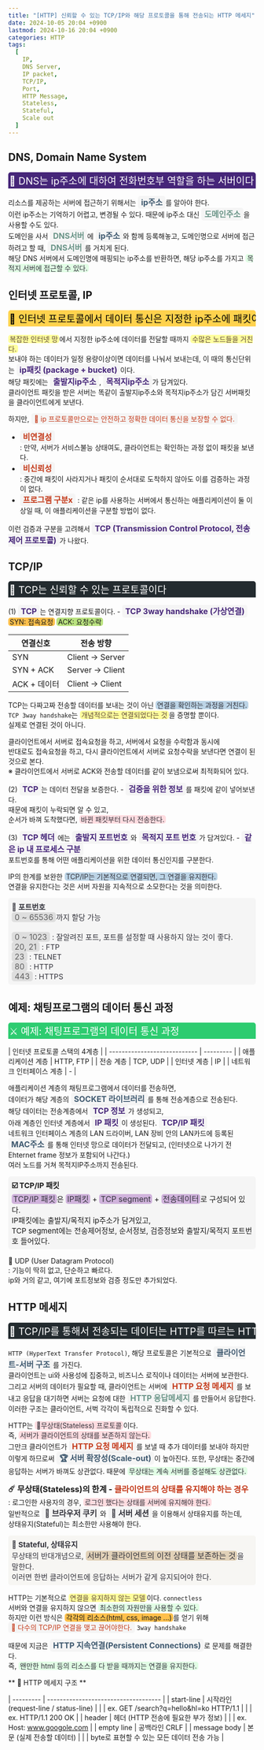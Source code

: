 ```yaml
---
title: "[HTTP] 신뢰할 수 있는 TCP/IP와 해당 프로토콜을 통해 전송되는 HTTP 메세지"
date: 2024-10-05 20:04 +0900
lastmod: 2024-10-16 20:04 +0900
categories: HTTP
tags:
  [
    IP,
    DNS Server,
    IP packet,
    TCP/IP,
    Port,
    HTTP Message,
    Stateless,
    Stateful,
    Scale out
  ]
---
```


## DNS, Domain Name System

<div style="margin-bottom:15px;font-size:20px;background-color:#462679;color:white;border-top-left-radius:5px;border-top-right-radius:5px;padding:2px;overflow-x:auto;white-space:nowrap;">
    🍝 DNS는 ip주소에 대하여 전화번호부 역할을 하는 서버이다
</div>

리소스를 제공하는 서버에 접근하기 위해서는 <span style="padding:3px 6px;font-size:16px;border-radius:5px;background-color:rgba(0,0,0,0.03);color:#3f596f;font-weight:bold;">ip주소</span>를 알아야 한다.  
이런 ip주소는 기억하기 어렵고, 변경될 수 있다. 때문에 ip주소 대신 <span style="padding:3px 6px;font-size:16px;border-radius:5px;background-color:rgba(0,0,0,0.03);color:#6A9487;font-weight:bold;">도메인주소</span>을 사용할 수도 있다.  
도메인을 사서 <span style="padding:3px 6px;font-size:16px;border-radius:5px;background-color:rgba(0,0,0,0.03);color:#6A9487;font-weight:bold;">DNS서버</span>에 <span style="padding:3px 6px;font-size:16px;border-radius:5px;background-color:rgba(0,0,0,0.03);color:#3f596f;font-weight:bold;">ip주소</span>와 함께 등록해놓고, 도메인명으로 서버에 접근하려고 할 때, <span style="padding:3px 6px;font-size:16px;border-radius:5px;background-color:rgba(0,0,0,0.03);color:#6A9487;font-weight:bold;">DNS서버</span>를 거치게 된다.  
해당 DNS 서버에서 도메인명에 매핑되는 ip주소를 반환하면, 해당 ip주소를 가지고 <span style="padding:0 3px;border-radius:5px;background-color:#E1FEE5;color:#34343c;">목적지 서버에 접근할 수 있다.</span>

## 인터넷 프로토콜, IP

<div style="margin-bottom: 15px;font-size:20px;background-color:#FFD24D;color:black;font-weight:normal;border-top-left-radius:5px;border-top-right-radius:5px;padding:2px;overflow-x:auto;white-space:nowrap;">
    🐀 인터넷 프로토콜에서 데이터 통신은 지정한 ip주소에 패킷이라는 통신단위로 데이터를 전달한다
</div>

<span style="padding:0 3px;border-radius:5px;background-color:#ffff9e;color:#624a3d;">복잡한 인터넷 망</span>에서 지정한 ip주소에 데이터를 전달할 때까지 <span style="padding:0 3px;border-radius:5px;background-color:#ffff9e;color:#624a3d;">수많은 노드들을 거친다.</span>  
보내야 하는 데이터가 일정 용량이상이면 데이터를 나눠서 보내는데, 이 때의 통신단위는 <span style="padding:3px 6px;font-size:16px;border-radius:5px;background-color:rgba(0,0,0,0.03);color:#462679;font-weight:bold;">ip패킷 (package + bucket)</span>이다.  
해당 패킷에는 <span style="padding:3px 6px;font-size:16px;border-radius:5px;background-color:rgba(0,0,0,0.03);color:#462679;font-weight:bold;">출발지ip주소</span>, <span style="padding:3px 6px;font-size:16px;border-radius:5px;background-color:rgba(0,0,0,0.03);color:#462679;font-weight:bold;">목적지ip주소</span>가 담겨있다.  
클라이언트 패킷을 받은 서버는 똑같이 출발지ip주소와 목적지ip주소가 담긴 서버패킷을 클라이언트에게 보낸다.

하지만, <span style="padding:3px 6px;border-radius:5px;background-color:rgba(0,0,0,0.03);color:rgb(196,58,26);">🐖 ip 프로토콜만으로는 안전하고 정확한 데이터 통신을 보장할 수 없다.</span>

- <span style="padding:3px 6px;font-size:16px;border-radius:5px;background-color:rgba(0,0,0,0.03);color:rgb(196,58,26);font-weight:bold;">비연결성</span>  
  : 만약, 서버가 서비스불능 상태여도, 클라이언트는 확인하는 과정 없이 패킷을 보낸다.
- <span style="padding:3px 6px;font-size:16px;border-radius:5px;background-color:rgba(0,0,0,0.03);color:rgb(196,58,26);font-weight:bold;">비신뢰성</span>  
  : 중간에 패킷이 사라지거나 패킷이 순서대로 도착하지 않아도 이를 검증하는 과정이 없다.
- <span style="padding:3px 6px;font-size:16px;border-radius:5px;background-color:rgba(0,0,0,0.03);color:rgb(196,58,26);font-weight:bold;">프로그램 구분x</span>
  : 같은 ip를 사용하는 서버에서 통신하는 애플리케이션이 둘 이상일 때, 이 애플리케이션을 구분할 방법이 없다.

이런 검증과 구분을 고려해서 <span style="padding:3px 6px;font-size:16px;border-radius:5px;background-color:rgba(0,0,0,0.03);color:#462679;font-weight:bold;">TCP (Transmission Control Protocol, 전송제어 프로토콜)</span>가 나왔다.

## TCP/IP

<div style="margin-bottom:15px;font-size:20px;background-color:rgb(35,43,47);color:white;font-weight:normal;border-top-left-radius:5px;border-top-right-radius:5px;padding:2px;overflow-x:auto;white-space:nowrap;">
    🐁 TCP는 신뢰할 수 있는 프로토콜이다
</div>

(1) <span style="padding:3px 6px;font-size:16px;border-radius:5px;background-color:rgba(0,0,0,0.03);color:#462679;font-weight:bold;">TCP</span>는 연결지향 프로토콜이다. - <span style="padding:3px 6px;font-size:16px;border-radius:5px;background-color:rgba(0,0,0,0.03);color:#462679;font-weight:bold;">TCP 3way handshake (가상연결)</span>  
<span style="margin-bottom:15px;padding:0 3px;border-radius:5px;background-color:rgba(255, 165, 0, 0.7);">SYN: 접속요청</span> <span style="margin-bottom:15px;padding:0 3px;border-radius:5px;background-color:rgba(157, 216, 75, 0.7);">ACK: 요청수락</span>

| 연결신호     | 전송 방향        |
| ------------ | ---------------- |
| SYN          | Client -> Server |
| SYN + ACK    | Server -> Client |
| ACK + 데이터 | Client -> Client |

TCP는 다짜고짜 전송할 데이터를 보내는 것이 아닌 <span style="padding:0 3px;border-radius:5px;background-color:#BCD4E6;color:#34343c;">연결을 확인하는 과정을 거친다.</span>  
`TCP 3way handshake`는 <span style="padding:0 3px;border-radius:5px;background-color:#ffff9e;color:#624a3d;">개념적으로는 연결되었다는 것</span>을 증명할 뿐이다.  
실제로 연결된 것이 아니다.

클라이언트에서 서버로 접속요청을 하고, 서버에서 요청을 수락함과 동시에  
반대로도 접속요청을 하고, 다시 클라이언트에서 서버로 요청수락을 보낸다면 연결이 된것으로 본다.  
※ 클라이언트에서 서버로 ACK와 전송할 데이터를 같이 보냄으로써 최적화되어 있다.

(2) <span style="padding:3px 6px;font-size:16px;border-radius:5px;background-color:rgba(0,0,0,0.03);color:#462679;font-weight:bold;">TCP</span>는 데이터 전달을 보증한다. - <span style="padding:3px 6px;font-size:16px;border-radius:5px;background-color:rgba(0,0,0,0.03);color:#462679;font-weight:bold;">검증을 위한 정보</span>를 패킷에 같이 넣어보낸다.  
때문에 패킷이 누락되면 알 수 있고,  
순서가 바껴 도착했다면, <span style="margin-bottom:15px;padding:0 3px;border-radius:5px;background-color:#ffdce0;color:#34343c;">바뀐 패킷부터 다시 전송한다.</span>

(3) <span style="padding:3px 6px;font-size:16px;border-radius:5px;background-color:rgba(0,0,0,0.03);color:#462679;font-weight:bold;">TCP 헤더</span>에는 <span style="padding:3px 6px;font-size:16px;border-radius:5px;background-color:rgba(0,0,0,0.03);color:#462679;font-weight:bold;">출발지 포트번호</span>와 <span style="padding:3px 6px;font-size:16px;border-radius:5px;background-color:rgba(0,0,0,0.03);color:#462679;font-weight:bold;">목적지 포트 번호</span>가 담겨있다. - <span style="padding:3px 6px;font-size:16px;border-radius:5px;background-color:rgba(0,0,0,0.03);color:#462679;font-weight:bold;">같은 ip 내 프로세스 구분</span>  
포트번호를 통해 어떤 애플리케이션을 위한 데이터 통신인지를 구분한다.

IP의 한계를 보완한 <span style="padding:0 3px;border-radius:5px;background-color:#BCD4E6;color:#34343c;">TCP/IP는 기본적으로 연결되면, 그 연결을 유지한다.</span>  
연결을 유지한다는 것은 서버 자원을 지속적으로 소모한다는 것을 의미한다.

<div style="margin-bottom:15px;font-size:15px;background-color:rgba(0,0,0,0.03);border-radius:5px;padding:7px;color:#34343c;">
<span style="font-weight:bold;">📘 포트번호</span><br>
<span style="padding:0 6px;font-size:16px;border-radius:5px;background-color:#DEDEDE;color:#5F5F5F;">0 ~ 65536</span>까지 할당 가능<br><br>
<span style="padding:0 6px;font-size:16px;border-radius:5px;background-color:#DEDEDE;color:#5F5F5F;">0 ~ 1023</span> : 잘알려진 포트, 포트를 설정할 때 사용하지 않는 것이 좋다.<br>
<span style="padding:0 6px;font-size:16px;border-radius:5px;background-color:#DEDEDE;color:#5F5F5F;">20, 21</span> : FTP<br>
<span style="padding:0 6px;font-size:16px;border-radius:5px;background-color:#DEDEDE;color:#5F5F5F;">23</span> : TELNET<br>
<span style="padding:0 6px;font-size:16px;border-radius:5px;background-color:#DEDEDE;color:#5F5F5F;">80</span> : HTTP<br>
<span style="padding:0 6px;font-size:16px;border-radius:5px;background-color:#DEDEDE;color:#5F5F5F;">443</span> : HTTPS
</div>

## 예제: 채팅프로그램의 데이터 통신 과정

<div style="margin-bottom:15px;font-size:20px;background-color:rgb(45,204,112);color:white;border-top-left-radius:5px;border-top-right-radius:5px;padding:2px;overflow-x:auto;white-space:nowrap;">
    ⚔️ 예제: 채팅프로그램의 데이터 통신 과정
</div>

| 인터넷 프로토콜 스택의 4계층 |
| ---------------------------- | --------- |
| 애플리케이션 계층            | HTTP, FTP |
| 전송 계층                    | TCP, UDP  |
| 인터넷 계층                  | IP        |
| 네트워크 인터페이스 계층     | -         |

애플리케이션 계층의 채팅프로그램에서 데이터를 전송하면,  
데이터가 해당 계층의 <span style="padding:3px 6px;font-size:16px;border-radius:5px;background-color:rgba(0,0,0,0.03);color:#3f596f;font-weight:bold;">SOCKET 라이브러리</span>를 통해 전송계층으로 전송된다.  
해당 데이터는 전송계층에서 <span style="padding:3px 6px;font-size:16px;border-radius:5px;background-color:rgba(0,0,0,0.03);color:#462679;font-weight:bold;">TCP 정보</span>가 생성되고,  
아래 계층인 인터넷 계층에서 <span style="padding:3px 6px;font-size:16px;border-radius:5px;background-color:rgba(0,0,0,0.03);color:#462679;font-weight:bold;">IP 패킷</span>이 생성된다. <span style="padding:3px 6px;font-size:16px;border-radius:5px;background-color:rgba(0,0,0,0.03);color:#462679;font-weight:bold;">TCP/IP 패킷</span>  
네트워크 인터페이스 계층의 LAN 드라이버, LAN 장비 안의 LAN카드에 등록된 <span style="padding:3px 6px;font-size:16px;border-radius:5px;background-color:rgba(0,0,0,0.03);color:#3f596f;font-weight:bold;">MAC주소</span>를 통해 인터넷 망으로 데이터가 전달되고,
(인터넷으로 나가기 전 Ehternet frame 정보가 포함되어 나간다.)  
여러 노드를 거쳐 목적지IP주소까지 전송된다.

<div style="margin-bottom:15px;font-size:15px;background-color:rgba(0,0,0,0.03);border-radius:5px;padding:7px;">
<span style="font-weight:bold;">☑️ TCP/IP 패킷</span><br>
<span style="padding:0 3px;font-size:16px;border-radius:5px;background-color:rgba(193,151,210,0.7);color:#34343c;">TCP/IP 패킷</span>은 <span style="padding:0 3px;font-size:16px;border-radius:5px;background-color:rgba(193,151,210,0.7);color:#34343c;">IP패킷</span> + <span style="padding:0 3px;font-size:16px;border-radius:5px;background-color:rgba(193,151,210,0.7);color:#34343c;">TCP segment</span> + <span style="padding:0 3px;font-size:16px;border-radius:5px;background-color:rgba(193,151,210,0.7);color:#34343c;">전송데이터</span>로 구성되어 있다.<br>
IP패킷에는 출발지/목적지 ip주소가 담겨있고,<br>
TCP segment에는 전송제어정보, 순서정보, 검증정보와 출발지/목적지 포트번호 들어있다.
</div>

🍍 UDP (User Datagram Protocol)  
 : 기능이 딱히 없고, 단순하고 빠르다.  
 ip와 거의 같고, 여기에 포트정보와 검증 정도만 추가되었다.

## HTTP 메세지

<div style="margin-bottom:15px;font-size:20px;background-color:rgb(35,43,47);color:white;font-weight:normal;border-top-left-radius:5px;border-top-right-radius:5px;padding:2px;overflow-x:auto;white-space:nowrap;">
    🐁 TCP/IP를 통해서 전송되는 데이터는 HTTP를 따르는 HTTP 메세지이다
</div>

`HTTP (HyperText Transfer Protocol)`, 해당 프로토콜은 기본적으로 <span style="padding:3px 6px;font-size:16px;border-radius:5px;background-color:rgba(0,0,0,0.03);color:#3f596f;font-weight:bold;">클라이언트-서버 구조</span>를 가진다.  
클라이언트는 ui와 사용성에 집중하고, 비즈니스 로직이나 데이터는 서버에 보관한다.  
그리고 서버의 데이터가 필요할 때, 클라이언트는 서버에 <span style="padding:3px 6px;font-size:16px;border-radius:5px;background-color:rgba(0,0,0,0.03);color:rgb(196,58,26);font-weight:bold;">HTTP 요청 메세지</span>를 보내고 응답을 대기하면 서버는 요청에 대한 <span style="padding:3px 6px;font-size:16px;border-radius:5px;background-color:rgba(0,0,0,0.03);color:#6A9487;font-weight:bold;">HTTP 응답메세지</span>를 만들어서 응답한다.  
이러한 구조는 클라이언트, 서벅 각각이 독립적으로 진화할 수 있다.

HTTP는 <span style="margin-bottom:15px;padding:0 3px;border-radius:5px;background-color:#ffdce0;color:#34343c;">🔌무상태(Stateless) 프로토콜</span>이다.  
즉, <span style="margin-bottom:15px;padding:0 3px;border-radius:5px;background-color:#ffdce0;color:#34343c;">서버가 클라이언트의 상태를 보존하지 않는다.</span>  
그만크 클라이언트가 <span style="padding:3px 6px;font-size:16px;border-radius:5px;background-color:rgba(0,0,0,0.03);color:rgb(196,58,26);font-weight:bold;">HTTP 요청 메세지</span>를 보낼 때 추가 데이터를 보내야 하지만  
이렇게 하므로써 <span style="padding:3px 6px;font-size:16px;border-radius:5px;background-color:rgba(0,0,0,0.03);color:#3f596f;font-weight:bold;">🏆 서버 확장성(Scale-out)</span>이 높아진다.
또한, 무상태는 중간에 응답하는 서버가 바껴도 상관없다. 때문에 <span style="padding:0 3px;border-radius:5px;background-color:#E1FEE5;color:#34343c;">무상태는 계속 서버를 증설해도 상관없다.</span>

<span style="font-weight:700;font-size:1.03rem;">☄️ 무상태(Stateless)의 한계 - <span style='color:rgb(196,58,26);'>클라이언트의 상태를 유지해야 하는 경우</span></span>  
 : 로그인한 사용자의 경우, <span style="margin-bottom:15px;padding:0 3px;border-radius:5px;background-color:#ffdce0;color:#34343c;">로그인 했다는 상태를 서버에 유지해야 한다.</span>  
 일반적으로 <span style="padding:3px 6px;font-size:16px;border-radius:5px;background-color:rgba(0,0,0,0.03);color:#34343c;font-weight:bold;">🍪 브라우저 쿠키</span>와 <span style="padding:3px 6px;font-size:16px;border-radius:5px;background-color:rgba(0,0,0,0.03);color:#34343c;font-weight:bold;">🧫 서버 세션</span>을 이용해서 상태유지를 하는데,  
 상태유지(Stateful)는 최소한만 사용해야 한다.

<div style="margin-bottom:15px;font-size:15px;background-color:#F7F6F3;border-radius:5px;padding:7px;color:#34343c;">
<span style="font-weight:bold;">📕 Stateful, 상태유지</span><br>
무상태의 반대개념으로, <span style="padding:0 3px;font-size:16px;border-radius:5px;background-color:#e1d1b8;color:#34343c;">서버가 클라이언트의 이전 상태를 보존하는 것</span>을 말한다.<br>
이러면 한번 클라이언트에 응답하는 서버가 같게 유지되어야 한다.
</div>

HTTP는 기본적으로 <span style="padding:0 3px;border-radius:5px;background-color:#ffff9e;color:#624a3d;">연결을 유지하지 않는 모델</span>이다. `connectless`  
서버와 연결을 유지하지 않으면 <span style="padding:0 3px;border-radius:5px;background-color:#E1FEE5;color:#34343c;">최소한의 자원만을 사용할 수 있다.</span>  
하지만 이런 방식은 <span style="margin-bottom:15px;padding:0 3px;border-radius:5px;background-color:rgba(255, 165, 0, 0.7);">각각의 리소스(html, css, image ...)</span>를 얻기 위해  
<span style="padding:3px 6px;border-radius:5px;background-color:rgba(0,0,0,0.03);color:rgb(196,58,26);">🐖 다수의 TCP/IP 연결을 맺고 끊어야한다.</span> `3way handshake`

때문에 지금은 <span style="padding:3px 6px;font-size:16px;border-radius:5px;background-color:rgba(0,0,0,0.03);color:#3f596f;font-weight:bold;">HTTP 지속연결(Persistent Connections)</span>로 문제를 해결한다.  
즉, <span style="padding:0 3px;border-radius:5px;background-color:#E1FEE5;color:#34343c;">왠만한 html 등의 리소스를 다 받을 때까지는 연결을 유지한다.</span>

** 🍪 HTTP 메세지 구조 **

| --------- | ------------------------------------ |
| start-line | 시작라인 (request-line / status-line) |
| | ex. GET /search?q=hello&hl=ko HTTP/1.1 |
| | ex. HTTP/1.1 200 OK |
| header | 헤더 (HTTP 전송에 필요한 부가 정보) |
| | ex. Host: www.googole.com |
| empty line | 공백라인 CRLF |
| message body | 본문 (실제 전송할 데이터) |
| | byte로 표현할 수 있는 모든 데이터 전송 가능 |
